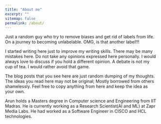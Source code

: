 ```yaml
---
title: "About me"
excerpt: ""
sitemap: false
permalink: /about/
---
```


Just a random guy who try to remove biases and get rid of labels from life. On a journey to becoming unlabelable. OMG, is that another label!!!

I started writing here just to improve my writing skills. There may be many mistakes here. Do not take any opinions expressed here personally. I would always love to discuss if you hold a different opinion. A debate is not my cup of tea. I would rather avoid that game.

The blog posts that you see here are just random dumping of my thoughts. The ideas you read here may not be original; Mostly borrowed from others shamelessly. Feel free to copy anything from here and keep the idea as your own.


Arun holds a Masters degree in Computer science and Engineering from IIT Madras. He is currently working as a Research Scientist(AI and ML) at Zapr Media Labs. He had worked as a Software Engineer in CISCO and HCL technologies.
